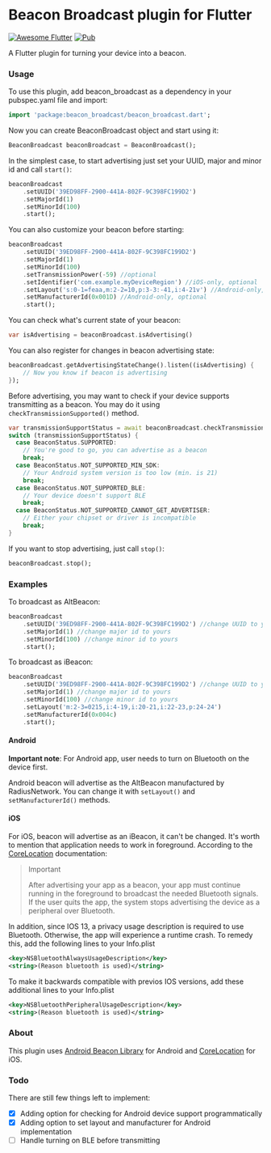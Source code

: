 # Beacon Broadcast plugin for Flutter

[![Awesome Flutter](https://img.shields.io/badge/Awesome-Flutter-blue.svg?longCache=true)](https://github.com/Solido/awesome-flutter) [![Pub](https://img.shields.io/pub/v/beacon_broadcast.svg)](https://pub.dartlang.org/packages/beacon_broadcast)


A Flutter plugin for turning your device into a beacon.

### Usage

To use this plugin, add beacon_broadcast as a dependency in your pubspec.yaml file and import:

``` dart
import 'package:beacon_broadcast/beacon_broadcast.dart';
```

Now you can create BeaconBroadcast object and start using it:

``` dart
BeaconBroadcast beaconBroadcast = BeaconBroadcast();
```

In the simplest case, to start advertising just set your UUID, major and minor id and call `start()`:
``` dart
beaconBroadcast
    .setUUID('39ED98FF-2900-441A-802F-9C398FC199D2')
    .setMajorId(1)
    .setMinorId(100)
    .start();
```

You can also customize your beacon before starting:
``` dart
beaconBroadcast
    .setUUID('39ED98FF-2900-441A-802F-9C398FC199D2')
    .setMajorId(1)
    .setMinorId(100)
    .setTransmissionPower(-59) //optional
    .setIdentifier('com.example.myDeviceRegion') //iOS-only, optional
    .setLayout('s:0-1=feaa,m:2-2=10,p:3-3:-41,i:4-21v') //Android-only, optional
    .setManufacturerId(0x001D) //Android-only, optional
    .start();
```

You can check what's current state of your beacon:

``` dart
var isAdvertising = beaconBroadcast.isAdvertising()
```

You can also register for changes in beacon advertising state:

``` dart
beaconBroadcast.getAdvertisingStateChange().listen((isAdvertising) {
    // Now you know if beacon is advertising
});
```

Before advertising, you may want to check if your device supports transmitting as a beacon. You may do it using 
`checkTransmissionSupported()` method.


``` dart
var transmissionSupportStatus = await beaconBroadcast.checkTransmissionSupported();
switch (transmissionSupportStatus) {
  case BeaconStatus.SUPPORTED:
    // You're good to go, you can advertise as a beacon
    break;
  case BeaconStatus.NOT_SUPPORTED_MIN_SDK:
    // Your Android system version is too low (min. is 21)
    break;
  case BeaconStatus.NOT_SUPPORTED_BLE:
    // Your device doesn't support BLE
    break;
  case BeaconStatus.NOT_SUPPORTED_CANNOT_GET_ADVERTISER:
    // Either your chipset or driver is incompatible
    break;
}
```

If you want to stop advertising, just call `stop()`:

``` dart
beaconBroadcast.stop();
```

### Examples

To broadcast as AltBeacon:
``` dart
beaconBroadcast
    .setUUID('39ED98FF-2900-441A-802F-9C398FC199D2') //change UUID to yours
    .setMajorId(1) //change major id to yours
    .setMinorId(100) //change minor id to yours
    .start();
```

To broadcast as iBeacon:
``` dart
beaconBroadcast
    .setUUID('39ED98FF-2900-441A-802F-9C398FC199D2') //change UUID to yours
    .setMajorId(1) //change major id to yours
    .setMinorId(100) //change minor id to yours
    .setLayout('m:2-3=0215,i:4-19,i:20-21,i:22-23,p:24-24')
    .setManufacturerId(0x004c)
    .start();
```

#### Android

**Important note**: For Android app, user needs to turn on Bluetooth on the device first. 

Android beacon will advertise as the AltBeacon manufactured by RadiusNetwork. You can change it with `setLayout()` 
and `setManufacturerId()` methods.

#### iOS
For iOS, beacon will advertise as an iBeacon, it can't be changed. It's worth to mention that application needs to work in foreground. According to the 
[CoreLocation](https://developer.apple.com/documentation/corelocation/turning_an_ios_device_into_an_ibeacon) 
documentation:

> Important
> 
> After advertising your app as a beacon, your app must continue running in the foreground to broadcast the needed 
> Bluetooth signals. If the user quits the app, the system stops advertising the device as a peripheral over Bluetooth.

In addition, since IOS 13, a privacy usage description is required to use Bluetooth. Otherwise, the app will experience a runtime crash.
To remedy this, add the following lines to your Info.plist
``` xml
<key>NSBluetoothAlwaysUsageDescription</key>
<string>(Reason bluetooth is used)</string>
```
To make it backwards compatible with previos IOS versions, add these additional lines to your Info.plist
``` xml
<key>NSBluetoothPeripheralUsageDescription</key>
<string>(Reason bluetooth is used)</string>
```

### About

This plugin uses [Android Beacon Library](https://altbeacon.github.io/android-beacon-library/beacon-transmitter.html) 
for Android and [CoreLocation](https://developer.apple.com/documentation/corelocation/turning_an_ios_device_into_an_ibeacon) 
for iOS. 

### Todo

There are still few things left to implement:
- [X] Adding option for checking for Android device support programmatically
- [X] Adding option to set layout and manufacturer for Android implementation
- [ ] Handle turning on BLE before transmitting
